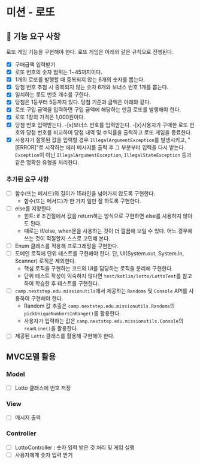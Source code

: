# 미션 - 로또

## 🚀 기능 요구 사항

로또 게임 기능을 구현해야 한다. 로또 게임은 아래와 같은 규칙으로 진행된다.

-[x] 구매급액 입력받기
-[x] 로또 번호의 숫자 범위는 1~45까지이다.
-[x] 1개의 로또를 발행할 때 중복되지 않는 6개의 숫자를 뽑는다.
-[x] 당첨 번호 추첨 시 중복되지 않는 숫자 6개와 보너스 번호 1개를 뽑는다.
-[x] 일치하는 롯도 번호 개수를 구한다.
-[x] 당첨은 1등부터 5등까지 있다. 당첨 기준과 금액은 아래와 같다.
-[x] 로또 구입 금액을 입력하면 구입 금액에 해당하는 만큼 로또를 발행해야 한다.
-[x] 로또 1장의 가격은 1,000원이다.
-[x] 당첨 번호 입력받는다.
-[x]보너스 번호를 입력받는다.
-[x]사용자가 구매한 로또 번호와 당첨 번호를 비교하여 당첨 내역 및 수익률을 출력하고 로또 게임을 종료한다.
-[x] 사용자가 잘못된 값을 입력할 경우 `IllegalArgumentException`를 발생시키고, "[ERROR]"로 시작하는 에러 메시지를 출력 후 그 부분부터 입력을 다시 받는다. `Exception`이 아닌 `IllegalArgumentException`, `IllegalStateException` 등과 같은 명확한 유형을 처리한다.

### 추가된 요구 사항

-[ ] 함수(또는 메서드)의 길이가 15라인을 넘어가지 않도록 구현한다.
    - 함수(또는 메서드)가 한 가지 일만 잘 하도록 구현한다.
-[ ] else를 지양한다.
    - 힌트: if 조건절에서 값을 return하는 방식으로 구현하면 else를 사용하지 않아도 된다.
    - 때로는 if/else, when문을 사용하는 것이 더 깔끔해 보일 수 있다. 어느 경우에 쓰는 것이 적절할지 스스로 고민해 본다.
-[ ] Enum 클래스를 적용해 프로그래밍을 구현한다.
-[ ] 도메인 로직에 단위 테스트를 구현해야 한다. 단, UI(System.out, System.in, Scanner) 로직은 제외한다.
    - 핵심 로직을 구현하는 코드와 UI를 담당하는 로직을 분리해 구현한다.
    - 단위 테스트 작성이 익숙하지 않다면 `test/kotlin/lotto/LottoTest`를 참고하여 학습한 후 테스트를 구현한다.
-[ ] `camp.nextstep.edu.missionutils`에서 제공하는 `Randoms` 및 `Console` API를 사용하여 구현해야 한다.
    - Random 값 추출은 `camp.nextstep.edu.missionutils.Randoms`의 `pickUniqueNumbersInRange()`를 활용한다.
    - 사용자가 입력하는 값은 `camp.nextstep.edu.missionutils.Console`의 `readLine()`을 활용한다.
-[ ] 제공된 `Lotto` 클래스를 활용해 구현해야 한다.

## MVC모델 활용

### Model
- [ ] Lotto 클래스에 번호 저장

### View
- [ ] 메시지 출력

### Controller
- [ ] LottoController : 숫자 입력 받은 것 처리 및 게임 실행
- [ ] 사용자에게 숫자 입력 받기
